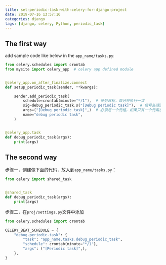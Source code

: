```yaml
---
title: set-periodic-task-with-celery-for-django-project
date: 2019-07-16 13:57:16
categories: django
tags: [django, celery, Python, periodic_task]
---
```




## The first way

add sample code like below in the `app_name/tasks.py`:

```Python
from celery.schedules import crontab
from mysite import celery_app  # celery app defined module


@celery_app.on_after_finalize.connect
def setup_periodic_task(sender, **kwargs):

    sender.add_periodic_task(
        schedule=crontab(minute="*/1"),  # 任务日程，每分钟执行一次
        sig=debug_periodic_task.s("[Debug periodic task]"),  # 信号处理函数
        args=("[Debug periodic task]",)  # 必须是一个元组，如果只有一个元素在元组中，得在这个元素后面加上逗号。
        name="debug periodic task",
    )


@celery_app.task
def debug_periodic_task(args):
    print(args)
```

## The second way

步骤一，创建像下面的代码，放入到`app_name/tasks.py`：
```Python
from celery import shared_task


@shared_task
def debug_periodic_task(args):
    print(args)

```

步骤二，在`proj/settings.py`文件中添加

```Python
from celery.schedules import crontab

CELERY_BEAT_SCHEDULE = {
    "debug-periodic-task": {
        "task": "app_name.tasks.debug_periodic_task",
        "schedule": crontab(minute="*/1"),
        "args": ("[Periodic task]",),
    },
}

```
